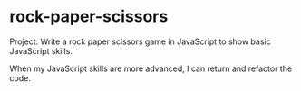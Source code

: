 # rock-paper-scissors

Project: Write a rock paper scissors game in JavaScript to show basic JavaScript skills.

When my JavaScript skills are more advanced, I can return and refactor the code.